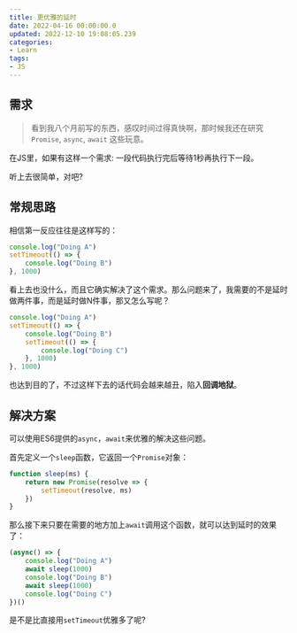 ```yaml
---
title: 更优雅的延时
date: 2022-04-16 00:00:00.0
updated: 2022-12-10 19:08:05.239
categories: 
- Learn
tags: 
- JS
---
```


## 需求

> 看到我八个月前写的东西，感叹时间过得真快啊，那时候我还在研究 `Promise`, `async`, `await` 这些玩意。

在JS里，如果有这样一个需求: 一段代码执行完后等待1秒再执行下一段。

听上去很简单，对吧?

## 常规思路

相信第一反应往往是这样写的：

```js
console.log("Doing A")
setTimeout(() => {
    console.log("Doing B")
}, 1000)
```

看上去也没什么，而且它确实解决了这个需求。那么问题来了，我需要的不是延时做两件事，而是延时做N件事，那又怎么写呢？

```js
console.log("Doing A")
setTimeout(() => {
    console.log("Doing B")
    setTimeout(() => {
    	console.log("Doing C")
	}, 1000)
}, 1000)
```

也达到目的了，不过这样下去的话代码会越来越丑，陷入**回调地狱**。

## 解决方案

可以使用ES6提供的`async`，`await`来优雅的解决这些问题。

首先定义一个`sleep`函数，它返回一个`Promise`对象：

```js
function sleep(ms) {
    return new Promise(resolve => {
        setTimeout(resolve, ms)
    })
}
```

那么接下来只要在需要的地方加上`await`调用这个函数，就可以达到延时的效果了：

```js
(async() => {
    console.log("Doing A")
    await sleep(1000)
    console.log("Doing B")
    await sleep(1000)
    console.log("Doing C")
})()
```

是不是比直接用`setTimeout`优雅多了呢?